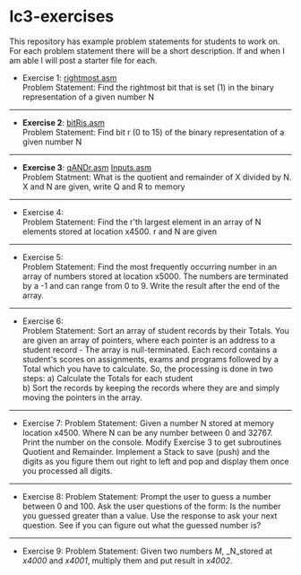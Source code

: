 # lc3-exercises
This repository has example problem statements for students to work on. For each problem statement there will be a short description. If and when I am able I will post a starter file for each.
* Exercise 1: [rightmost.asm](rightmost/rightmost.asm)  
Problem Statement: Find the rightmost bit that is set (1) in the binary representation of a given number N  
----
* __Exercise 2__: [bitRis.asm](bitRis/bitRis.asm)  
Problem Statement: Find bit r (0 to 15) of the binary representation of a given number N  
----
* __Exercise 3__: [qANDr.asm](qANDr/qANDr.asm) [Inputs.asm](qANDr/Inputs.asm)  
Problem Statment: What is the quotient and remainder of X divided by N. X and N are given, write Q and R to memory    
----
* Exercise 4:  
Problem Statement: Find the r'th largest element in an array of N elements stored at location x4500. r and N are given  
----  
* Exercise 5:  
Problem Statement: Find the most frequently occurring number in an array of numbers stored at location x5000. The numbers are terminated by a -1 and can range from 0 to 9. Write the result after the end of the array.
----  
* Exercise 6:  
Problem Statement: Sort an array of student records by their Totals. You are given an array of pointers, where each pointer is an address to a student record - The array is null-terminated. Each record contains a student's scores on assignments, exams and programs followed by a Total which you have to calculate. So, the processing is done in two steps:   a) Calculate the Totals for each student  
b) Sort the records by keeping the records where they are and simply moving the pointers in the array.
----
* Exercise 7:
Problem Statement: Given a number N stored at memory location x4500. Where N can be any number between 0 and 32767. Print the number on the console. Modify Exercise 3 to get subroutines Quotient and Remainder. Implement a Stack to save (push) and  the digits as you figure them out right to left and pop and display them once you processed all digits.
----
* Exercise 8:
Problem Statement: Prompt the user to guess a number between 0 and 100. Ask the user questions of the form: Is the number you guessed greater than a value. Use the response to ask your next question. See if you can figure out what the guessed number is?
----
* Exercise 9:
Problem Statement: Given two numbers _M_, _N_stored at _x4000_ and _x4001_, multiply them and put result in _x4002_.